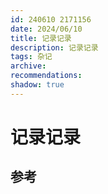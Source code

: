 ```yaml
---
id: 240610 2171156
date: 2024/06/10
title: 记录记录
description: 记录记录
tags: 杂记
archive:
recommendations:
shadow: true
---
```

# 记录记录
## 参考
